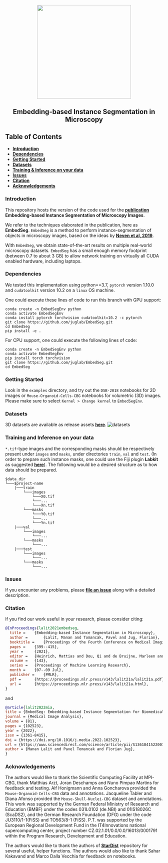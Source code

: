 <p align="center">
  <img src="https://user-images.githubusercontent.com/34229641/117163211-bb727300-adc3-11eb-8fe4-ebd7d0e5fceb.png" width=300 />
</p>
<h2 align="center">Embedding-based Instance Segmentation in Microscopy</h2>

## Table of Contents

- **[Introduction](#introduction)**
- **[Dependencies](#dependencies)**
- **[Getting Started](#getting-started)**
- **[Datasets](#datasets)**
- **[Training & Inference on your data](#training-and-inference-on-your-data)**
- **[Issues](#issues)**
- **[Citation](#citation)**
- **[Acknowledgements](#acknowledgements)**


### Introduction
This repository hosts the version of the code used for the **[publication](https://proceedings.mlr.press/v143/lalit21a.html)** **Embedding-based Instance Segmentation of Microscopy Images**. 

We refer to the techniques elaborated in the publication, here as **EmbedSeg**. `EmbedSeg` is a method to perform instance-segmentation of objects in microscopy images, based on the ideas by **[Neven et al, 2019](https://arxiv.org/abs/1906.11109)**. 

With `EmbedSeg`, we obtain state-of-the-art results on multiple real-world microscopy datasets. `EmbedSeg` has a small enough memory footprint (between 0.7 to about 3 GB) to allow network training on virtually all CUDA enabled hardware, including laptops.


### Dependencies 
We tested this implementation using python==3.7, `pytorch` version 1.10.0 and `cudatoolkit` version 10.2 on a `linux` OS machine. 

One could execute these lines of code to run this branch with GPU support:

```
conda create -n EmbedSegEnv python
conda activate EmbedSegEnv
conda install pytorch torchvision cudatoolkit=10.2 -c pytorch
git clone https://github.com/juglab/EmbedSeg.git
cd EmbedSeg
pip install -e .
```

For CPU support, one could execute the following lines of code:


```
conda create -n EmbedSegEnv python
conda activate EmbedSegEnv
pip install torch torchvision
git clone https://github.com/juglab/EmbedSeg.git
cd EmbedSeg
```

### Getting Started

Look in the `examples` directory,  and try out the `DSB-2018` notebooks for 2D images or `Mouse-Organoid-Cells-CBG` notebooks for volumetric (3D) images. Please make sure to select `Kernel > Change kernel` to `EmbedSegEnv`.   


### Datasets
3D datasets are available as release assets **[here](https://github.com/juglab/EmbedSeg/releases/tag/v0.1.0)**. 
![datasets](https://user-images.githubusercontent.com/34229641/118558022-5bd27b00-b766-11eb-889b-00886b725c2a.png)

### Training and Inference on your data
   
`*.tif`-type images and the corresponding masks should be respectively present under `images` and `masks`, under directories `train`, `val` and `test`. (In order to prepare such instance masks, one could use the Fiji plugin <b>Labkit</b> as suggested <b>[here](https://github.com/juglab/EmbedSeg/wiki/01---Use-Labkit-to-prepare-instance-masks)</b>). The following would be a desired structure as to how data should be prepared.

```
$data_dir
└───$project-name
    |───train
        └───images
            └───X0.tif
            └───...
            └───Xn.tif
        └───masks
            └───Y0.tif
            └───...
            └───Yn.tif
    |───val
        └───images
            └───...
        └───masks
            └───...
    |───test
        └───images
            └───...
        └───masks
            └───...
```

### Issues

If you encounter any problems, please **[file an issue]** along with a detailed description.

[file an issue]: https://github.com/juglab/EmbedSeg/issues


### Citation

If you find our work useful in your research, please consider citing:

```bibtex
@InProceedings{lalit2021embedseg,
  title = 	 {Embedding-based Instance Segmentation in Microscopy},
  author =       {Lalit, Manan and Tomancak, Pavel and Jug, Florian},
  booktitle = 	 {Proceedings of the Fourth Conference on Medical Imaging with Deep Learning},
  pages = 	 {399--415},
  year = 	 {2021},
  editor = 	 {Heinrich, Mattias and Dou, Qi and de Bruijne, Marleen and Lellmann, Jan and Schläfer, Alexander and Ernst, Floris},
  volume = 	 {143},
  series = 	 {Proceedings of Machine Learning Research},
  month = 	 {07--09 Jul},
  publisher =    {PMLR},
  pdf = 	 {https://proceedings.mlr.press/v143/lalit21a/lalit21a.pdf},
  url = 	 {https://proceedings.mlr.press/v143/lalit21a.html},
}
```

and 

```bibtex
@article{lalit2022mia,
title = {EmbedSeg: Embedding-based Instance Segmentation for Biomedical Microscopy Data},
journal = {Medical Image Analysis},
volume = {81},
pages = {102523},
year = {2022},
issn = {1361-8415},
doi = {https://doi.org/10.1016/j.media.2022.102523},
url = {https://www.sciencedirect.com/science/article/pii/S1361841522001700},
author = {Manan Lalit and Pavel Tomancak and Florian Jug},
}
```


### Acknowledgements

The authors would like to thank the Scientific Computing Facility at MPI-CBG, thank Matthias Arzt,  Joran  Deschamps  and  Nuno  Pimpao  Martins  for  feedback  and  testing.    Alf  Honigmann and  Anna  Goncharova  provided  the  `Mouse-Organoid-Cells-CBG`  data  and  annotations.   Jacqueline Tabler and Diana Afonso provided the `Mouse-Skull-Nuclei-CBG` dataset and annotations.  This work was supported by the German Federal Ministry of Research and Education (BMBF) under the codes 031L0102 (de.NBI) and 01IS18026C (ScaDS2), and the German Research Foundation (DFG) under the code JU3110/1-1(FiSS) and TO563/8-1 (FiSS). P.T. was supported by the European Regional Development Fund in the IT4Innovations national supercomputing center,  project number CZ.02.1.01/0.0/0.0/16013/0001791 within the Program Research, Development and Education.

The authors would like to thank the authors of **[StarDist](https://github.com/stardist/stardist)** repository for several useful, helper functions. The authors would also like to thank Sahar Kakavand and Marco Dalla Vecchia for feedback on notebooks. 
